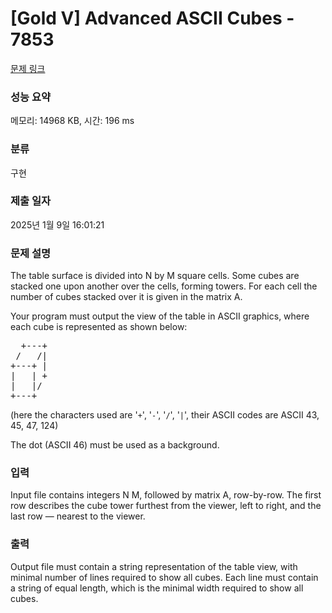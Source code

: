 # [Gold V] Advanced ASCII Cubes - 7853 

[문제 링크](https://www.acmicpc.net/problem/7853) 

### 성능 요약

메모리: 14968 KB, 시간: 196 ms

### 분류

구현

### 제출 일자

2025년 1월 9일 16:01:21

### 문제 설명

<p>The table surface is divided into N by M square cells. Some cubes are stacked one upon another over the cells, forming towers. For each cell the number of cubes stacked over it is given in the matrix A.</p>

<p>Your program must output the view of the table in ASCII graphics, where each cube is represented as shown below: </p>

<pre>  +---+
 /   /|
+---+ |
|   | +
|   |/
+---+</pre>

<p>(here the characters used are '<code>+</code>', '<code>-</code>', '<code>/</code>', '<code>|</code>', their ASCII codes are ASCII 43, 45, 47, 124)</p>

<p>The dot (ASCII 46) must be used as a background. </p>

### 입력 

 <p>Input file contains integers N M, followed by matrix A, row-by-row. The first row describes the cube tower furthest from the viewer, left to right, and the last row — nearest to the viewer. </p>

### 출력 

 <p>Output file must contain a string representation of the table view, with minimal number of lines required to show all cubes. Each line must contain a string of equal length, which is the minimal width required to show all cubes. </p>

